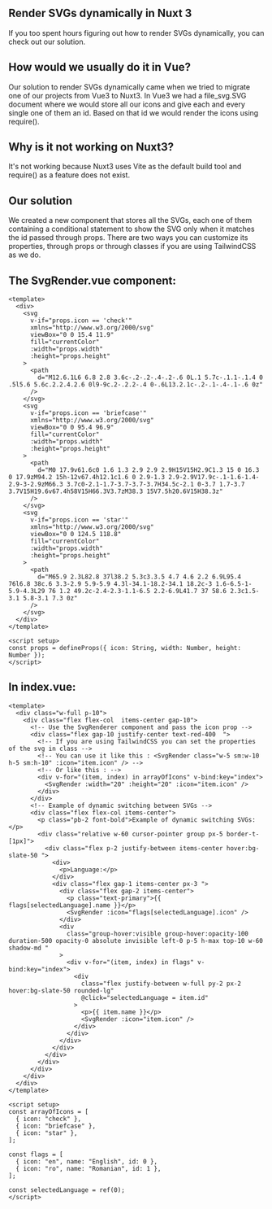## Render SVGs dynamically in Nuxt 3

If you too spent hours figuring out how to render SVGs dynamically, you can check out our solution.

## How would we usually do it in Vue?

Our solution to render SVGs dynamically came when we tried to migrate one of our projects from Vue3 to Nuxt3. In Vue3 we had a file_svg.SVG document where we would store all our icons and give each and every single one of them an id. Based on that id we would render the icons using require().

## Why is it not working on Nuxt3?

It's not working because Nuxt3 uses Vite as the default build tool and require() as a feature does not exist.

## Our solution 

We created a new component that stores all the SVGs, each one of them containing a conditional statement to show the SVG only when it matches the id passed through props. There are two ways you can customize its properties, through props or through classes if you are using TailwindCSS as we do.

## The SvgRender.vue component:

```vue
<template>
  <div>
    <svg
      v-if="props.icon == 'check'"
      xmlns="http://www.w3.org/2000/svg"
      viewBox="0 0 15.4 11.9"
      fill="currentColor"
      :width="props.width"
      :height="props.height"
    >
      <path
        d="M12.6.1L6 6.8 2.8 3.6c-.2-.2-.4-.2-.6 0L.1 5.7c-.1.1-.1.4 0 .5l5.6 5.6c.2.2.4.2.6 0l9-9c.2-.2.2-.4 0-.6L13.2.1c-.2-.1-.4-.1-.6 0z"
      />
    </svg>
    <svg
      v-if="props.icon == 'briefcase'"
      xmlns="http://www.w3.org/2000/svg"
      viewBox="0 0 95.4 96.9"
      fill="currentColor"
      :width="props.width"
      :height="props.height"
    >
      <path
        d="M0 17.9v61.6c0 1.6 1.3 2.9 2.9 2.9H15V15H2.9C1.3 15 0 16.3 0 17.9zM94.2 15h-12v67.4h12.1c1.6 0 2.9-1.3 2.9-2.9V17.9c-.1-1.6-1.4-2.9-3-2.9zM66.3 3.7c0-2.1-1.7-3.7-3.7-3.7H34.5c-2.1 0-3.7 1.7-3.7 3.7V15H19.6v67.4h58V15H66.3V3.7zM38.3 15V7.5h20.6V15H38.3z"
      />
    </svg>
    <svg
      v-if="props.icon == 'star'"
      xmlns="http://www.w3.org/2000/svg"
      viewBox="0 0 124.5 118.8"
      fill="currentColor"
      :width="props.width"
      :height="props.height"
    >
      <path
        d="M65.9 2.3L82.8 37l38.2 5.3c3.3.5 4.7 4.6 2.2 6.9L95.4 76l6.8 38c.6 3.3-2.9 5.9-5.9 4.3l-34.1-18.2-34.1 18.2c-3 1.6-6.5-1-5.9-4.3L29 76 1.2 49.2c-2.4-2.3-1.1-6.5 2.2-6.9L41.7 37 58.6 2.3c1.5-3.1 5.8-3.1 7.3 0z"
      />
    </svg>
  </div>
</template>

<script setup>
const props = defineProps({ icon: String, width: Number, height: Number });
</script>
```

## In index.vue:

```vue
<template>
  <div class="w-full p-10">
    <div class="flex flex-col  items-center gap-10">
      <!-- Use the SvgRenderer component and pass the icon prop -->
      <div class="flex gap-10 justify-center text-red-400  ">
        <!-- If you are using TailwindCSS you can set the properties of the svg in class -->
        <!-- You can use it like this : <SvgRender class="w-5 sm:w-10 h-5 sm:h-10" :icon="item.icon" /> -->
        <!-- Or like this : -->
        <div v-for="(item, index) in arrayOfIcons" v-bind:key="index">
          <SvgRender :width="20" :height="20" :icon="item.icon" />
        </div>
      </div>
      <!-- Example of dynamic switching between SVGs -->
      <div class="flex flex-col items-center">
        <p class="pb-2 font-bold">Example of dynamic switching SVGs:</p>
        <div class="relative w-60 cursor-pointer group px-5 border-t-[1px]">
          <div class="flex p-2 justify-between items-center hover:bg-slate-50 ">
            <div>
              <p>Language:</p>
            </div>
            <div class="flex gap-1 items-center px-3 ">
              <div class="flex gap-2 items-center">
                <p class="text-primary">{{ flags[selectedLanguage].name }}</p>
                <SvgRender :icon="flags[selectedLanguage].icon" />
              </div>
              <div
                class="group-hover:visible group-hover:opacity-100 duration-500 opacity-0 absolute invisible left-0 p-5 h-max top-10 w-60 shadow-md "
              >
                <div v-for="(item, index) in flags" v-bind:key="index">
                  <div
                    class="flex justify-between w-full py-2 px-2 hover:bg-slate-50 rounded-lg"
                    @click="selectedLanguage = item.id"
                  >
                    <p>{{ item.name }}</p>
                    <SvgRender :icon="item.icon" />
                  </div>
                </div>
              </div>
            </div>
          </div>
        </div>
      </div>
    </div>
  </div>
</template>

<script setup>
const arrayOfIcons = [
  { icon: "check" },
  { icon: "briefcase" },
  { icon: "star" },
];

const flags = [
  { icon: "en", name: "English", id: 0 },
  { icon: "ro", name: "Romanian", id: 1 },
];

const selectedLanguage = ref(0);
</script>
```
